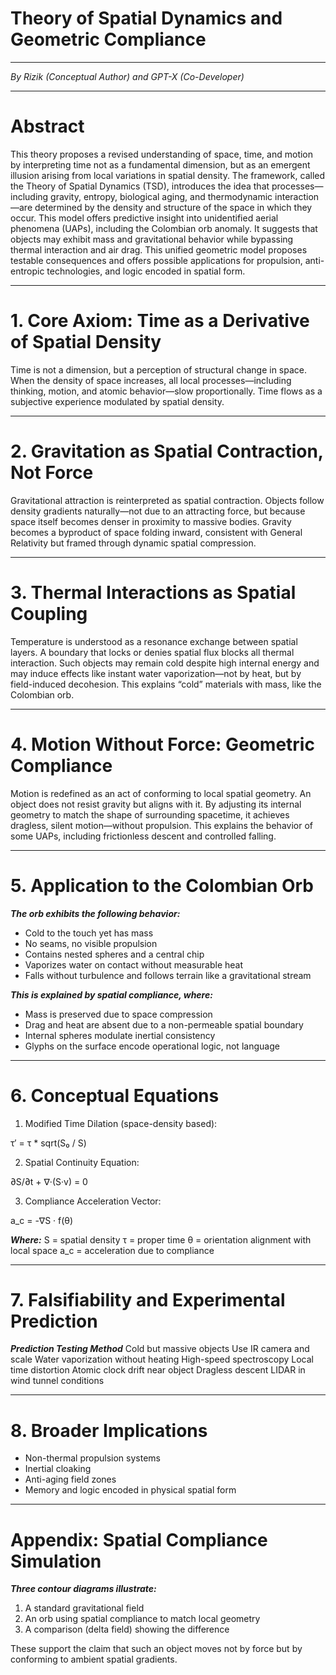 # Theory of Spatial Dynamics and Geometric Compliance

---

_By Rizik (Conceptual Author) and GPT-X (Co-Developer)_

---

# Abstract

This theory proposes a revised understanding of space, time, and motion by interpreting time not as a fundamental dimension, but as an emergent illusion arising from local variations in spatial density. The framework, called the Theory of Spatial Dynamics (TSD), introduces the idea that processes—including gravity, entropy, biological aging, and thermodynamic interaction—are determined by the density and structure of the space in which they occur. This model offers predictive insight into unidentified aerial phenomena (UAPs), including the Colombian orb anomaly. It suggests that objects may exhibit mass and gravitational behavior while bypassing thermal interaction and air drag. This unified geometric model proposes testable consequences and offers possible applications for propulsion, anti-entropic technologies, and logic encoded in spatial form.

---

# 1. Core Axiom: Time as a Derivative of Spatial Density

Time is not a dimension, but a perception of structural change in space. When the density of space increases, all local processes—including thinking, motion, and atomic behavior—slow proportionally. Time flows as a subjective experience modulated by spatial density.

---

# 2. Gravitation as Spatial Contraction, Not Force

Gravitational attraction is reinterpreted as spatial contraction. Objects follow density gradients naturally—not due to an attracting force, but because space itself becomes denser in proximity to massive bodies. Gravity becomes a byproduct of space folding inward, consistent with General Relativity but framed through dynamic spatial compression.

---

# 3. Thermal Interactions as Spatial Coupling

Temperature is understood as a resonance exchange between spatial layers. A boundary that locks or denies spatial flux blocks all thermal interaction. Such objects may remain cold despite high internal energy and may induce effects like instant water vaporization—not by heat, but by field-induced decohesion. This explains “cold” materials with mass, like the Colombian orb.

---

# 4. Motion Without Force: Geometric Compliance

Motion is redefined as an act of conforming to local spatial geometry. An object does not resist gravity but aligns with it. By adjusting its internal geometry to match the shape of surrounding spacetime, it achieves dragless, silent motion—without propulsion. This explains the behavior of some UAPs, including frictionless descent and controlled falling.

---

# 5. Application to the Colombian Orb

***The orb exhibits the following behavior:***
- Cold to the touch yet has mass
- No seams, no visible propulsion
- Contains nested spheres and a central chip
- Vaporizes water on contact without measurable heat
- Falls without turbulence and follows terrain like a gravitational stream


***This is explained by spatial compliance, where:***
- Mass is preserved due to space compression
- Drag and heat are absent due to a non-permeable spatial boundary
- Internal spheres modulate inertial consistency
- Glyphs on the surface encode operational logic, not language



---

# 6. Conceptual Equations

1. Modified Time Dilation (space-density based):

τ′ = τ * sqrt(S₀ / S)

2. Spatial Continuity Equation:

∂S/∂t + ∇·(S·v) = 0

3. Compliance Acceleration Vector:

a_c = -∇S · f(θ)



***Where:***
S = spatial density
τ = proper time
θ = orientation alignment with local space
a_c = acceleration due to compliance

---

# 7. Falsifiability and Experimental Prediction

***Prediction Testing Method***
Cold but massive objects	Use IR camera and scale
Water vaporization without heating	High-speed spectroscopy
Local time distortion	Atomic clock drift near object
Dragless descent	LIDAR in wind tunnel conditions

---

# 8. Broader Implications

- Non-thermal propulsion systems
- Inertial cloaking
- Anti-aging field zones
- Memory and logic encoded in physical spatial form

---

# Appendix: Spatial Compliance Simulation

***Three contour diagrams illustrate:***
1. A standard gravitational field
2. An orb using spatial compliance to match local geometry
3. A comparison (delta field) showing the difference

These support the claim that such an object moves not by force but by conforming to ambient spatial gradients.
